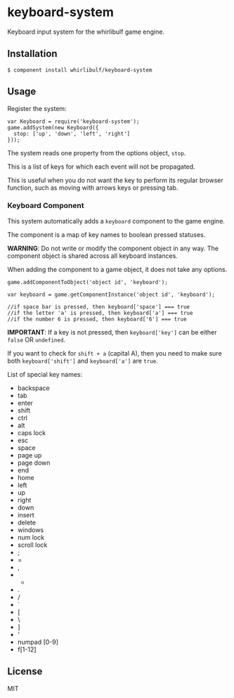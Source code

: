 
# keyboard-system

Keyboard input system for the whirlibulf game engine.

## Installation

    $ component install whirlibulf/keyboard-system

## Usage

Register the system:

    var Keyboard = require('keyboard-system');
    game.addSystem(new Keyboard({
      stop: ['up', 'down', 'left', 'right']
    }));

The system reads one property from the options object, `stop`.

This is a list of keys for which each event will not be propagated.

This is useful when you do not want the key to perform its regular browser function,
such as moving with arrows keys or pressing tab.

### Keyboard Component

This system automatically adds a `keyboard` component to the game engine.

The component is a map of key names to boolean pressed statuses.

**WARNING**: Do not write or modify the component object in any way.
The component object is shared across all keyboard instances.

When adding the component to a game object, it does not take any options.

    game.addComponentToObject('object id', 'keyboard');

    var keyboard = game.getComponentInstance('object id', 'keyboard');

    //if space bar is pressed, then keyboard['space'] === true
    //if the letter 'a' is pressed, then keyboard['a'] === true
    //if the number 6 is pressed, then keyboard['6'] === true

**IMPORTANT**: If a key is not pressed, then `keyboard['key']` can be either `false` OR `undefined`.

If you want to check for `shift + a` (capital A), then you need to make sure both
`keyboard['shift']` and `keyboard['a']` are `true`.

List of special key names:

* backspace
* tab
* enter
* shift
* ctrl
* alt
* caps lock
* esc
* space
* page up
* page down
* end
* home
* left
* up
* right
* down
* insert
* delete
* windows
* num lock
* scroll lock
* ;
* =
* ,
* -
* .
* /
* `
* [
* \
* ]
* '
* numpad [0-9]
* f[1-12]


## License

  MIT
